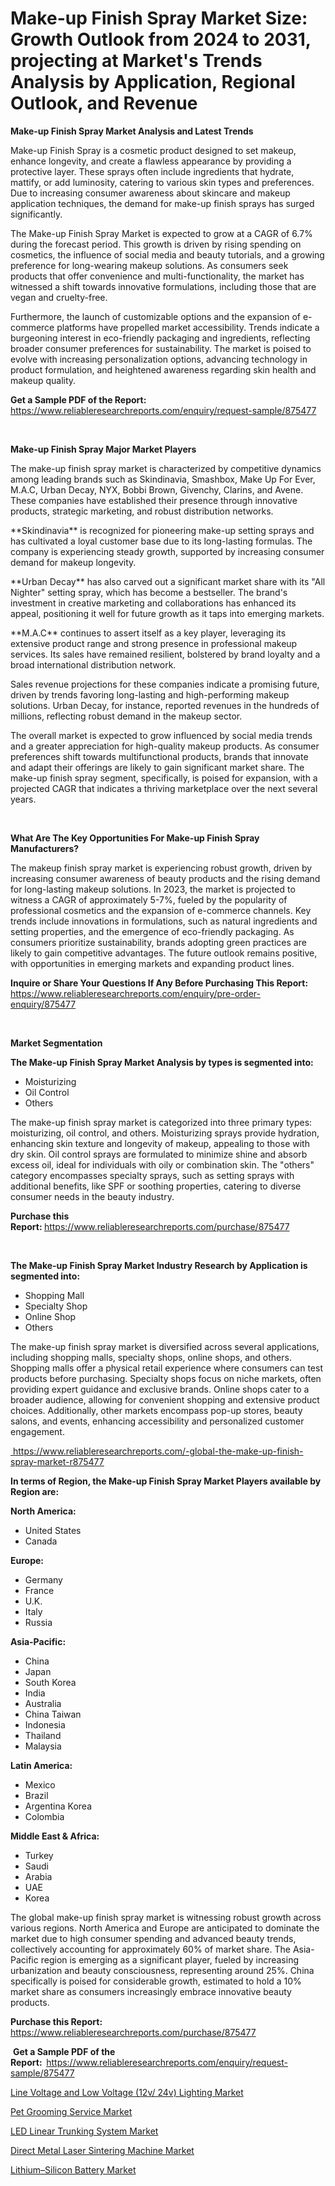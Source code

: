 <p><h1>Make-up Finish Spray Market Size: Growth Outlook from 2024 to 2031, projecting at Market's Trends Analysis by Application, Regional Outlook, and Revenue</h1></p><p><strong>Make-up Finish Spray Market Analysis and Latest Trends</strong></p>
<p><p>Make-up Finish Spray is a cosmetic product designed to set makeup, enhance longevity, and create a flawless appearance by providing a protective layer. These sprays often include ingredients that hydrate, mattify, or add luminosity, catering to various skin types and preferences. Due to increasing consumer awareness about skincare and makeup application techniques, the demand for make-up finish sprays has surged significantly.</p><p>The Make-up Finish Spray Market is expected to grow at a CAGR of 6.7% during the forecast period. This growth is driven by rising spending on cosmetics, the influence of social media and beauty tutorials, and a growing preference for long-wearing makeup solutions. As consumers seek products that offer convenience and multi-functionality, the market has witnessed a shift towards innovative formulations, including those that are vegan and cruelty-free.</p><p>Furthermore, the launch of customizable options and the expansion of e-commerce platforms have propelled market accessibility. Trends indicate a burgeoning interest in eco-friendly packaging and ingredients, reflecting broader consumer preferences for sustainability. The market is poised to evolve with increasing personalization options, advancing technology in product formulation, and heightened awareness regarding skin health and makeup quality.</p></p>
<p><strong>Get a Sample PDF of the Report:&nbsp;</strong> <a href="https://www.reliableresearchreports.com/enquiry/request-sample/875477?utm_campaign=28&utm_medium=2&utm_source=Github&utm_content=ia&utm_term=03122024&utm_id=make-up-finish-spray">https://www.reliableresearchreports.com/enquiry/request-sample/875477</a></p>
<p>&nbsp;</p>
<p><strong>Make-up Finish Spray Major Market Players</strong></p>
<p><p>The make-up finish spray market is characterized by competitive dynamics among leading brands such as Skindinavia, Smashbox, Make Up For Ever, M.A.C, Urban Decay, NYX, Bobbi Brown, Givenchy, Clarins, and Avene. These companies have established their presence through innovative products, strategic marketing, and robust distribution networks.</p><p>**Skindinavia** is recognized for pioneering make-up setting sprays and has cultivated a loyal customer base due to its long-lasting formulas. The company is experiencing steady growth, supported by increasing consumer demand for makeup longevity.</p><p>**Urban Decay** has also carved out a significant market share with its "All Nighter" setting spray, which has become a bestseller. The brand's investment in creative marketing and collaborations has enhanced its appeal, positioning it well for future growth as it taps into emerging markets.</p><p>**M.A.C** continues to assert itself as a key player, leveraging its extensive product range and strong presence in professional makeup services. Its sales have remained resilient, bolstered by brand loyalty and a broad international distribution network.</p><p>Sales revenue projections for these companies indicate a promising future, driven by trends favoring long-lasting and high-performing makeup solutions. Urban Decay, for instance, reported revenues in the hundreds of millions, reflecting robust demand in the makeup sector.</p><p>The overall market is expected to grow influenced by social media trends and a greater appreciation for high-quality makeup products. As consumer preferences shift towards multifunctional products, brands that innovate and adapt their offerings are likely to gain significant market share. The make-up finish spray segment, specifically, is poised for expansion, with a projected CAGR that indicates a thriving marketplace over the next several years.</p></p>
<p>&nbsp;</p>
<p><strong>What Are The Key Opportunities For Make-up Finish Spray Manufacturers?</strong></p>
<p><p>The makeup finish spray market is experiencing robust growth, driven by increasing consumer awareness of beauty products and the rising demand for long-lasting makeup solutions. In 2023, the market is projected to witness a CAGR of approximately 5-7%, fueled by the popularity of professional cosmetics and the expansion of e-commerce channels. Key trends include innovations in formulations, such as natural ingredients and setting properties, and the emergence of eco-friendly packaging. As consumers prioritize sustainability, brands adopting green practices are likely to gain competitive advantages. The future outlook remains positive, with opportunities in emerging markets and expanding product lines.</p></p>
<p><strong>Inquire or Share Your Questions If Any Before Purchasing This Report:</strong> <a href="https://www.reliableresearchreports.com/enquiry/pre-order-enquiry/875477?utm_campaign=28&utm_medium=2&utm_source=Github&utm_content=ia&utm_term=03122024&utm_id=make-up-finish-spray">https://www.reliableresearchreports.com/enquiry/pre-order-enquiry/875477</a></p>
<p>&nbsp;</p>
<p><strong>Market Segmentation</strong></p>
<p><strong>The Make-up Finish Spray Market Analysis by types is segmented into:</strong></p>
<p><ul><li>Moisturizing</li><li>Oil Control</li><li>Others</li></ul></p>
<p><p>The make-up finish spray market is categorized into three primary types: moisturizing, oil control, and others. Moisturizing sprays provide hydration, enhancing skin texture and longevity of makeup, appealing to those with dry skin. Oil control sprays are formulated to minimize shine and absorb excess oil, ideal for individuals with oily or combination skin. The "others" category encompasses specialty sprays, such as setting sprays with additional benefits, like SPF or soothing properties, catering to diverse consumer needs in the beauty industry.</p></p>
<p><strong>Purchase this Report:&nbsp;</strong><a href="https://www.reliableresearchreports.com/purchase/875477?utm_campaign=28&utm_medium=2&utm_source=Github&utm_content=ia&utm_term=03122024&utm_id=make-up-finish-spray">https://www.reliableresearchreports.com/purchase/875477</a></p>
<p>&nbsp;</p>
<p><strong>The Make-up Finish Spray Market Industry Research by Application is segmented into:</strong></p>
<p><ul><li>Shopping Mall</li><li>Specialty Shop</li><li>Online Shop</li><li>Others</li></ul></p>
<p><p>The make-up finish spray market is diversified across several applications, including shopping malls, specialty shops, online shops, and others. Shopping malls offer a physical retail experience where consumers can test products before purchasing. Specialty shops focus on niche markets, often providing expert guidance and exclusive brands. Online shops cater to a broader audience, allowing for convenient shopping and extensive product choices. Additionally, other markets encompass pop-up stores, beauty salons, and events, enhancing accessibility and personalized customer engagement.</p></p>
<p><a href="https://www.reliableresearchreports.com/-global-the-make-up-finish-spray-market-r875477?utm_campaign=28&utm_medium=2&utm_source=Github&utm_content=ia&utm_term=03122024&utm_id=make-up-finish-spray">&nbsp;https://www.reliableresearchreports.com/-global-the-make-up-finish-spray-market-r875477</a></p>
<p><strong>In terms of Region, the Make-up Finish Spray Market Players available by Region are:</strong></p>
<p>
    <p> <strong> North America: </strong>
        <ul>
            <li>United States</li>
            <li>Canada</li>
        </ul>
        </p> 
    <p> <strong> Europe: </strong>
        <ul>
            <li>Germany</li>
            <li>France</li>
            <li>U.K.</li>
            <li>Italy</li>
            <li>Russia</li>
        </ul>
        </p> 
    <p> <strong> Asia-Pacific: </strong>
        <ul>
            <li>China</li>
            <li>Japan</li>
            <li>South Korea</li>
            <li>India</li>
            <li>Australia</li>
            <li>China Taiwan</li>
            <li>Indonesia</li>
            <li>Thailand</li>
            <li>Malaysia</li>
        </ul>
        </p> 
    <p> <strong> Latin America: </strong>
        <ul>
            <li>Mexico</li>
            <li>Brazil</li>
            <li>Argentina Korea</li>
            <li>Colombia</li>
        </ul>
        </p> 
    <p> <strong> Middle East & Africa: </strong>
        <ul>
            <li>Turkey</li>
            <li>Saudi</li>
            <li>Arabia</li>
            <li>UAE</li>
            <li>Korea</li>
        </ul>
    </p>
    </p>
<p><p>The global make-up finish spray market is witnessing robust growth across various regions. North America and Europe are anticipated to dominate the market due to high consumer spending and advanced beauty trends, collectively accounting for approximately 60% of market share. The Asia-Pacific region is emerging as a significant player, fueled by increasing urbanization and beauty consciousness, representing around 25%. China specifically is poised for considerable growth, estimated to hold a 10% market share as consumers increasingly embrace innovative beauty products.</p></p>
<p><strong>Purchase this Report: </strong><a href="https://www.reliableresearchreports.com/purchase/875477?utm_campaign=28&utm_medium=2&utm_source=Github&utm_content=ia&utm_term=03122024&utm_id=make-up-finish-spray">https://www.reliableresearchreports.com/purchase/875477</a></p>
<p>&nbsp;<strong>Get a Sample PDF of the Report:&nbsp;&nbsp;</strong><a href="https://www.reliableresearchreports.com/enquiry/request-sample/875477?utm_campaign=28&utm_medium=2&utm_source=Github&utm_content=ia&utm_term=03122024&utm_id=make-up-finish-spray">https://www.reliableresearchreports.com/enquiry/request-sample/875477</a></p>
<p><strong></strong></p>
<p><p><a href="https://github.com/SamiaChowdhury801/Market-Research-Report-List-1/blob/main/line-voltage-and-low-voltage-12v-24v-lighting-market.md?utm_campaign=28&utm_medium=2&utm_source=Github&utm_content=ia&utm_term=03122024&utm_id=make-up-finish-spray">Line Voltage and Low Voltage (12v/ 24v) Lighting Market</a></p><p><a href="https://www.linkedin.com/pulse/how-69-growth-pet-grooming-service-market-shaped-major-drivers-gawrf?utm_campaign=28&utm_medium=2&utm_source=Github&utm_content=ia&utm_term=03122024&utm_id=make-up-finish-spray">Pet Grooming Service Market</a></p><p><a href="https://github.com/BellAuer/Market-Research-Report-List-1/blob/main/led-linear-trunking-system-market.md?utm_campaign=28&utm_medium=2&utm_source=Github&utm_content=ia&utm_term=03122024&utm_id=make-up-finish-spray">LED Linear Trunking System Market</a></p><p><a href="https://www.linkedin.com/pulse/disruption-innovation-direct-metal-laser-sintering-machine-jykje?utm_campaign=28&utm_medium=2&utm_source=Github&utm_content=ia&utm_term=03122024&utm_id=make-up-finish-spray">Direct Metal Laser Sintering Machine Market</a></p><p><a href="https://issuu.com/reportprime-2/docs/lithiumsilicon-battery-market-size-2030.pptx?utm_campaign=28&utm_medium=2&utm_source=Github&utm_content=ia&utm_term=03122024&utm_id=make-up-finish-spray">Lithium–Silicon Battery Market</a></p></p>